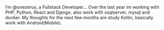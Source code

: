 I’m @onezerus, a Fullstack Developer...
Over the last year im working with PHP, Python, React and Django. also work with ssqlserver, mysql and docker.
My thoughts for the next few months are study Kotlin, basically work with Android(Mobile). 
